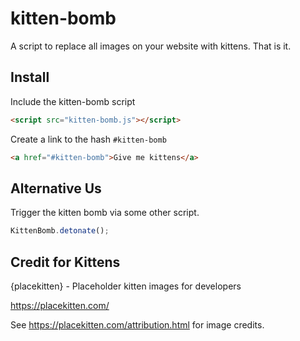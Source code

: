 # kitten-bomb
A script to replace all images on your website with kittens. That is it.
## Install
Include the kitten-bomb script
```html
<script src="kitten-bomb.js"></script>
```
Create a link to the hash `#kitten-bomb`
```html
<a href="#kitten-bomb">Give me kittens</a>
```
## Alternative Us
Trigger the kitten bomb via some other script.
```javascript
KittenBomb.detonate();
```
## Credit for Kittens
{placekitten} - Placeholder kitten images for developers

https://placekitten.com/

See https://placekitten.com/attribution.html for image credits.
